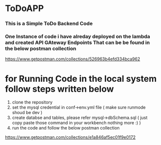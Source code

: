 # ToDoAPP

### This is a Simple ToDo Backend Code 
### One Instance of code i have alreday deployed on the lambda and created API GAteway Endpoints That can be be found in the below postman collection
https://www.getpostman.com/collections/526963b4efd334bca962


# for Running Code in the local system follow steps written below
1. clone the repository
2. set the mysql credential in conf->env.yml file ( make sure runmode shoud be dev )
3. create databse and tables, please refer mysql->dbSchema.sql ( just copy paste those command in your workbench nothing more :) )
4. run the code and follow the below postman collection 

https://www.getpostman.com/collections/e1a846af5ec01f9e0172


